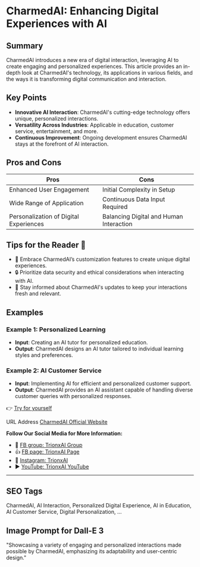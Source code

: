 
# CharmedAI: Enhancing Digital Experiences with AI

## Summary
CharmedAI introduces a new era of digital interaction, leveraging AI to create engaging and personalized experiences. This article provides an in-depth look at CharmedAI's technology, its applications in various fields, and the ways it is transforming digital communication and interaction.

## Key Points
- **Innovative AI Interaction**: CharmedAI's cutting-edge technology offers unique, personalized interactions.
- **Versatility Across Industries**: Applicable in education, customer service, entertainment, and more.
- **Continuous Improvement**: Ongoing development ensures CharmedAI stays at the forefront of AI interaction.

## Pros and Cons
| Pros                               | Cons                                     |
|------------------------------------|------------------------------------------|
| Enhanced User Engagement           | Initial Complexity in Setup              |
| Wide Range of Application          | Continuous Data Input Required           |
| Personalization of Digital Experiences | Balancing Digital and Human Interaction |

## Tips for the Reader 💬
- 🌟 Embrace CharmedAI’s customization features to create unique digital experiences.
- 🔒 Prioritize data security and ethical considerations when interacting with AI.
- 🔄 Stay informed about CharmedAI's updates to keep your interactions fresh and relevant.

## Examples
### Example 1: Personalized Learning
- **Input**: Creating an AI tutor for personalized education.
- **Output**: CharmedAI designs an AI tutor tailored to individual learning styles and preferences.

### Example 2: AI Customer Service
- **Input**: Implementing AI for efficient and personalized customer support.
- **Output**: CharmedAI provides an AI assistant capable of handling diverse customer queries with personalized responses.

👉 <a href="https://charmed.ai/" target="_blank">Try for yourself</a>

URL Address
<a href="https://charmed.ai/" target="_blank">CharmedAI Official Website</a>


**Follow Our Social Media for More Information:**
- 📘 <a href="https://www.facebook.com/groups/trionxai" target="_blank">FB group: TrionxAI Group</a>
- 👍 <a href="https://www.facebook.com/ai.trionxai" target="_blank">FB page: TrionxAI Page</a>
- 📸 <a href="https://www.instagram.com/trionxai/" target="_blank">Instagram: TrionxAI</a>
- ▶️ <a href="https://www.youtube.com/@robotdocs/" target="_blank">YouTube: TrionxAI YouTube</a>

---

## SEO Tags
CharmedAI, AI Interaction, Personalized Digital Experience, AI in Education, AI Customer Service, Digital Personalization, ...

## Image Prompt for Dall-E 3
"Showcasing a variety of engaging and personalized interactions made possible by CharmedAI, emphasizing its adaptability and user-centric design."
